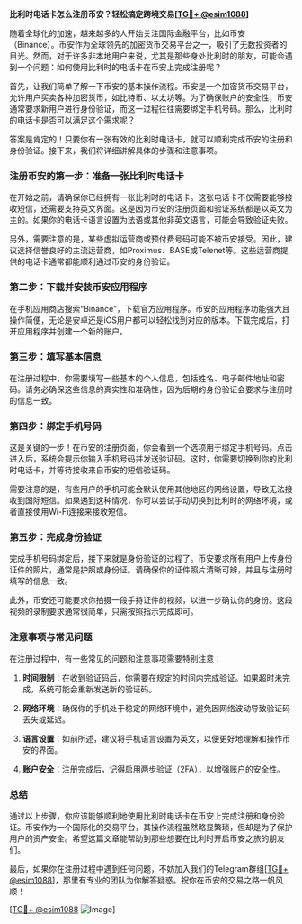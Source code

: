 **比利时电话卡怎么注册币安？轻松搞定跨境交易[[TG💪+ @esim1088](https://t.me/s/esim1088)]**

随着全球化的加速，越来越多的人开始关注国际金融平台，比如币安（Binance）。币安作为全球领先的加密货币交易平台之一，吸引了无数投资者的目光。然而，对于许多非本地用户来说，尤其是那些身处比利时的朋友，可能会遇到一个问题：如何使用比利时的电话卡在币安上完成注册呢？

首先，让我们简单了解一下币安的基本操作流程。币安是一个加密货币交易平台，允许用户买卖各种加密货币，如比特币、以太坊等。为了确保账户的安全性，币安通常要求新用户进行身份验证，而这一过程往往需要绑定手机号码。那么，比利时的电话卡是否可以满足这个需求呢？

答案是肯定的！只要你有一张有效的比利时电话卡，就可以顺利完成币安的注册和身份验证。接下来，我们将详细讲解具体的步骤和注意事项。

### 注册币安的第一步：准备一张比利时电话卡

在开始之前，请确保你已经拥有一张比利时的电话卡。这张电话卡不仅需要能够接收短信，还需要支持英文界面。这是因为币安的注册页面和验证系统都是以英文为主的。如果你的电话卡语言设置为法语或其他非英文语言，可能会导致验证失败。

另外，需要注意的是，某些虚拟运营商或预付费号码可能不被币安接受。因此，建议选择信誉良好的主流运营商，如Proximus、BASE或Telenet等。这些运营商提供的电话卡通常都能顺利通过币安的身份验证。

### 第二步：下载并安装币安应用程序

在手机应用商店搜索“Binance”，下载官方应用程序。币安的应用程序功能强大且操作简便，无论是安卓还是iOS用户都可以轻松找到对应的版本。下载完成后，打开应用程序并创建一个新的账户。

### 第三步：填写基本信息

在注册过程中，你需要填写一些基本的个人信息，包括姓名、电子邮件地址和密码。请务必确保这些信息的真实性和准确性，因为后期的身份验证会要求与注册时的信息一致。

### 第四步：绑定手机号码

这是关键的一步！在币安的注册页面，你会看到一个选项用于绑定手机号码。点击进入后，系统会提示你输入手机号码并发送验证码。这时，你需要切换到你的比利时电话卡，并等待接收来自币安的短信验证码。

需要注意的是，有些用户的手机可能会默认使用其他地区的网络设置，导致无法接收到国际短信。如果遇到这种情况，你可以尝试手动切换到比利时的网络环境，或者直接使用Wi-Fi连接来接收短信。

### 第五步：完成身份验证

完成手机号码绑定后，接下来就是身份验证的过程了。币安要求所有用户上传身份证件的照片，通常是护照或身份证。请确保你的证件照片清晰可辨，并且与注册时填写的信息一致。

此外，币安还可能要求你拍摄一段手持证件的视频，以进一步确认你的身份。这段视频的录制要求通常很简单，只需按照指示完成即可。

### 注意事项与常见问题

在注册过程中，有一些常见的问题和注意事项需要特别注意：

1. **时间限制**：在收到验证码后，你需要在规定的时间内完成验证。如果超时未完成，系统可能会重新发送新的验证码。

2. **网络环境**：确保你的手机处于稳定的网络环境中，避免因网络波动导致验证码丢失或延迟。

3. **语言设置**：如前所述，建议将手机语言设置为英文，以便更好地理解和操作币安的界面。

4. **账户安全**：注册完成后，记得启用两步验证（2FA），以增强账户的安全性。

### 总结

通过以上步骤，你应该能够顺利地使用比利时电话卡在币安上完成注册和身份验证。币安作为一个国际化的交易平台，其操作流程虽然略显繁琐，但却是为了保护用户的资产安全。希望这篇文章能帮助到那些想要在比利时开启币安之旅的朋友们。

最后，如果你在注册过程中遇到任何问题，不妨加入我们的Telegram群组[[TG💪+ @esim1088](https://t.me/s/esim1088)]，那里有专业的团队为你解答疑惑。祝你在币安的交易之路一帆风顺！

[[TG💪+ @esim1088](https://t.me/s/esim1088) ![Image](https://i.postimg.cc/4NQfJmqS/Snipaste-2025-05-13-00-14-12.png)]